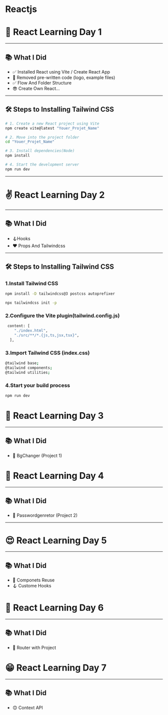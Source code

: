 # Reactjs

# 🚀 React Learning Day 1 
---
## 📚 What I Did

- ✅ Installed React using Vite / Create React App  
- 🧹 Removed pre-written code (logo, example files)
- ✅ Flow And Folder Structure
- 😎 Create Own React...

---

## 🛠️ Steps to Installing Tailwind CSS

```bash
# 1. Create a new React project using Vite
npm create vite@latest "Youer_Projet_Name"

# 2. Move into the project folder
cd "Youer_Projet_Name"

# 3. Install dependencies(Node)
npm install 

# 4. Start the development server
npm run dev

```
---
# ✌️ React Learning Day 2 
---
## 📚 What I Did

- 🪝Hooks
- ❤️ Props And Tailwindcss
---

## 🛠️ Steps to Installing Tailwind CSS

### 1.Install Tailwind CSS
```bash
npm install -D tailwindcss@3 postcss autoprefixer
```
```bash
npx tailwindcss init -p
```
### 2.Configure the Vite plugin(tailwind.config.js)
```bash
 content: [
    "./index.html",
    "./src/**/*.{js,ts,jsx,tsx}",
  ],
```

### 3.Import Tailwind CSS (index.css)
```bash
@tailwind base;
@tailwind components;
@tailwind utilities;
```
### 4.Start your build process
```bash
npm run dev
```

# 🫠 React Learning Day 3
---
## 📚 What I Did
- 🎦 BgChanger (Project 1)

# 🔑 React Learning Day 4
---
## 📚 What I Did
- 🎦 Passwordgenretor (Project 2)
---

# 😍 React Learning Day 5
---
## 📚 What I Did
- 🎦 Componets Reuse
- 🪝 Custome Hooks
# 🎦 React Learning Day 6
---
## 📚 What I Did
- 📍 Router with Project

# 😁 React Learning Day 7
---
## 📚 What I Did
- 😊 Context API
  


  

 
